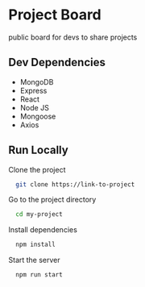 # Project Board

public board for devs to share projects



## Dev Dependencies
- MongoDB
- Express
- React
- Node JS
- Mongoose
- Axios

## Run Locally

Clone the project

```bash
  git clone https://link-to-project
```

Go to the project directory

```bash
  cd my-project
```

Install dependencies

```bash
  npm install
```

Start the server

```bash
  npm run start
``` 
